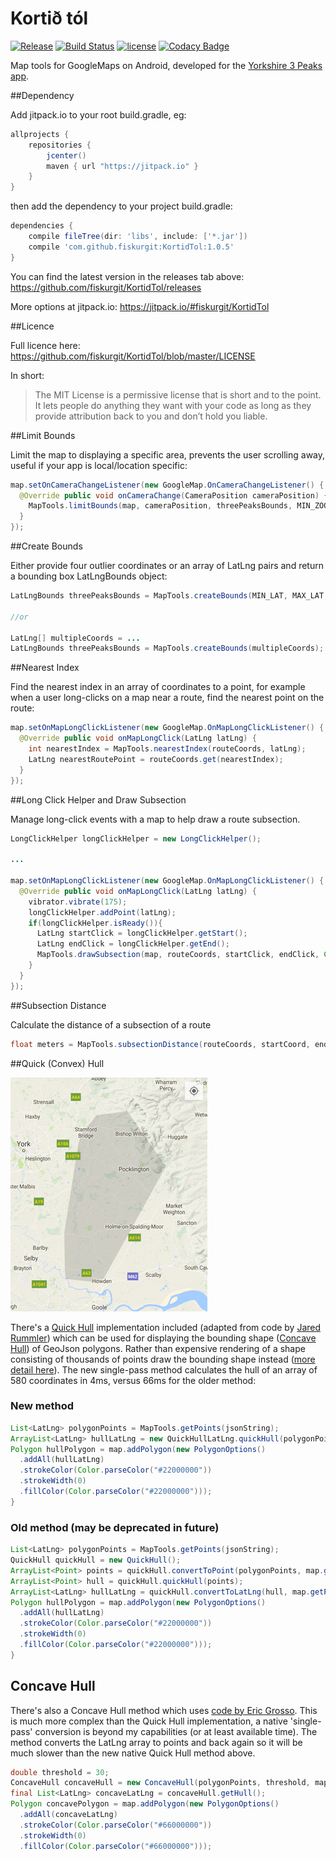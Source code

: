 # Kortið tól
[![Release](https://jitpack.io/v/fiskurgit/KortidTol.svg)](https://jitpack.io/#fiskurgit/KortidTol) [![Build Status](https://travis-ci.org/fiskurgit/KortidTol.svg?branch=master)](https://travis-ci.org/fiskurgit/KortidTol) [![license](https://img.shields.io/github/license/mashape/apistatus.svg?maxAge=2592000)](https://github.com/fiskurgit/KortidTol/blob/master/LICENSE) [![Codacy Badge](https://api.codacy.com/project/badge/Grade/a9f791f2fba04ae5905064680f5804a0)](https://www.codacy.com/app/fiskur/KortidTol?utm_source=github.com&amp;utm_medium=referral&amp;utm_content=fiskurgit/KortidTol&amp;utm_campaign=Badge_Grade)

Map tools for GoogleMaps on Android, developed for the [Yorkshire 3 Peaks app](https://play.google.com/store/apps/details?id=eu.fiskur.yorkshirethreepeaks).

##Dependency

Add jitpack.io to your root build.gradle, eg:

```groovy
allprojects {
    repositories {
        jcenter()
        maven { url "https://jitpack.io" }
    }
}
```

then add the dependency to your project build.gradle:

```groovy
dependencies {
    compile fileTree(dir: 'libs', include: ['*.jar'])
    compile 'com.github.fiskurgit:KortidTol:1.0.5'
}
```
You can find the latest version in the releases tab above: https://github.com/fiskurgit/KortidTol/releases

More options at jitpack.io: https://jitpack.io/#fiskurgit/KortidTol

##Licence

Full licence here: https://github.com/fiskurgit/KortidTol/blob/master/LICENSE

In short:

> The MIT License is a permissive license that is short and to the point. It lets people do anything they want with your code as long as they provide attribution back to you and don’t hold you liable.

##Limit Bounds

Limit the map to displaying a specific area, prevents the user scrolling away, useful if your app is local/location specific:

```java
map.setOnCameraChangeListener(new GoogleMap.OnCameraChangeListener() {
  @Override public void onCameraChange(CameraPosition cameraPosition) {
    MapTools.limitBounds(map, cameraPosition, threePeaksBounds, MIN_ZOOM);
  }
});
```

##Create Bounds

Either provide four outlier coordinates or an array of LatLng pairs and return a bounding box LatLngBounds object:

```java
LatLngBounds threePeaksBounds = MapTools.createBounds(MIN_LAT, MAX_LAT, MIN_LON, MAX_LON);

//or

LatLng[] multipleCoords = ...
LatLngBounds threePeaksBounds = MapTools.createBounds(multipleCoords);
```

##Nearest Index

Find the nearest index in an array of coordinates to a point, for example when a user long-clicks on a map near a route, find the nearest point on the route:

```java
map.setOnMapLongClickListener(new GoogleMap.OnMapLongClickListener() {
  @Override public void onMapLongClick(LatLng latLng) {
    int nearestIndex = MapTools.nearestIndex(routeCoords, latLng);
    LatLng nearestRoutePoint = routeCoords.get(nearestIndex);
  }
});
```

##Long Click Helper and Draw Subsection

Manage long-click events with a map to help draw a route subsection.

```java
LongClickHelper longClickHelper = new LongClickHelper();

...

map.setOnMapLongClickListener(new GoogleMap.OnMapLongClickListener() {
  @Override public void onMapLongClick(LatLng latLng) {
    vibrator.vibrate(175);
    longClickHelper.addPoint(latLng);
    if(longClickHelper.isReady()){
      LatLng startClick = longClickHelper.getStart();
      LatLng endClick = longClickHelper.getEnd();
      MapTools.drawSubsection(map, routeCoords, startClick, endClick, Color.parseColor("#ff00cc"));
    }
  }
});
```

##Subsection Distance

Calculate the distance of a subsection of a route

```java
float meters = MapTools.subsectionDistance(routeCoords, startCoord, endCoord);
```

##Quick (Convex) Hull

<img src='images/convex_hull.png'>

There's a [Quick Hull](https://en.wikipedia.org/wiki/Quickhull) implementation included (adapted from code by [Jared Rummler](http://jaredrummler.com/2014/11/13/android-bitmaps-convex-hull/)) which can be used for displaying the bounding shape ([Concave Hull](https://en.wikipedia.org/wiki/Convex_hull)) of GeoJson polygons. Rather than expensive rendering of a shape consisting of thousands of points draw the bounding shape instead ([more detail here](http://fiskur.eu/markdown/2015-11-13-getting-a-convex-hull-from-geojson.md)). The new single-pass method calculates the hull of an array of 580 coordinates in 4ms, versus 66ms for the older method:

### New method
```java
List<LatLng> polygonPoints = MapTools.getPoints(jsonString);
ArrayList<LatLng> hullLatLng = new QuickHullLatLng.quickHull(polygonPoints);
Polygon hullPolygon = map.addPolygon(new PolygonOptions()
  .addAll(hullLatLng)
  .strokeColor(Color.parseColor("#22000000"))
  .strokeWidth(0)
  .fillColor(Color.parseColor("#22000000")));
}
```

### Old method (may be deprecated in future)
```java
List<LatLng> polygonPoints = MapTools.getPoints(jsonString);
QuickHull quickHull = new QuickHull();
ArrayList<Point> points = quickHull.convertToPoint(polygonPoints, map.getProjection());
ArrayList<Point> hull = quickHull.quickHull(points);
ArrayList<LatLng> hullLatLng = quickHull.convertToLatLng(hull, map.getProjection());
Polygon hullPolygon = map.addPolygon(new PolygonOptions()
  .addAll(hullLatLng)
  .strokeColor(Color.parseColor("#22000000"))
  .strokeWidth(0)
  .fillColor(Color.parseColor("#22000000")));
}
```

## Concave Hull

There's also a Concave Hull method which uses [code by Eric Grosso](http://www.rotefabrik.free.fr/concave_hull/). This is much more complex than the Quick Hull implementation, a native 'single-pass' conversion is beyond my capabilities (or at least available time). The method converts the LatLng array to points and back again so it will be much slower than the new native Quick Hull method above.
```java
double threshold = 30;
ConcaveHull concaveHull = new ConcaveHull(polygonPoints, threshold, map.getProjection());
final List<LatLng> concaveLatLng = concaveHull.getHull();
Polygon concavePolygon = map.addPolygon(new PolygonOptions()
  .addAll(concaveLatLng)
  .strokeColor(Color.parseColor("#66000000"))
  .strokeWidth(0)
  .fillColor(Color.parseColor("#66000000")));
```
